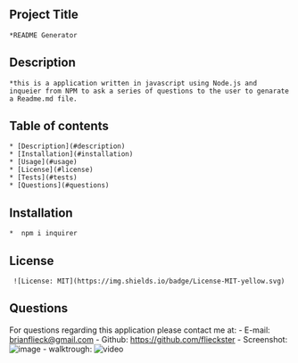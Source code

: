 
## Project Title
    *README Generator
     
## Description 
    *this is a application written in javascript using Node.js and inqueier from NPM to ask a series of questions to the user to genarate a Readme.md file. 
## Table of contents
    * [Description](#description)
    * [Installation](#installation)
    * [Usage](#usage)
    * [License](#license)
    * [Tests](#tests)
    * [Questions](#questions)
## Installation
    *  npm i inquirer 
## License
     ![License: MIT](https://img.shields.io/badge/License-MIT-yellow.svg)
## Questions
For questions regarding this application please contact me at:
    - E-mail: brianflieck@gmail.com
    - Github: https://github.com/flieckster
    - Screenshot: ![image](https://user-images.githubusercontent.com/9003865/109523207-195da400-7a7d-11eb-9193-7bf6d8295656.png)
    - walktrough: ![video](http://g.recordit.co/B2IPEkpiu1.gif)